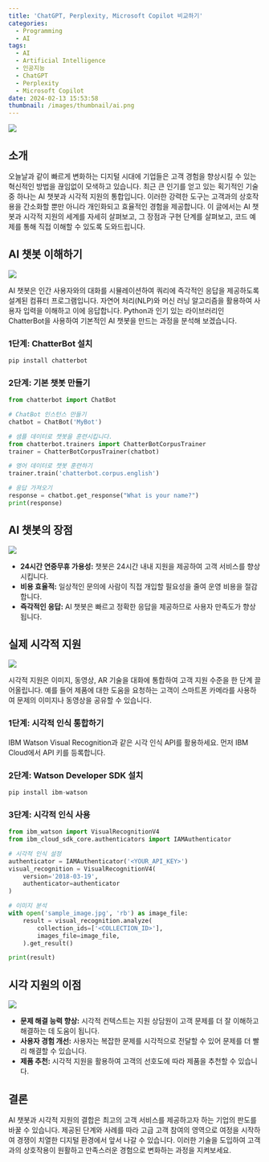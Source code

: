 ```yaml
---
title: 'ChatGPT, Perplexity, Microsoft Copilot 비교하기'
categories:
  - Programming
  - AI
tags:
  - AI
  - Artificial Intelligence
  - 인공지능
  - ChatGPT
  - Perplexity
  - Microsoft Copilot
date: 2024-02-13 15:53:58
thumbnail: /images/thumbnail/ai.png
---
```


![](/images/header/ai-15.png)

## 소개

오늘날과 같이 빠르게 변화하는 디지털 시대에 기업들은 고객 경험을 향상시킬 수 있는 혁신적인 방법을 끊임없이 모색하고 있습니다. 최근 큰 인기를 얻고 있는 획기적인 기술 중 하나는 AI 챗봇과 시각적 지원의 통합입니다. 이러한 강력한 도구는 고객과의 상호작용을 간소화할 뿐만 아니라 개인화되고 효율적인 경험을 제공합니다. 이 글에서는 AI 챗봇과 시각적 지원의 세계를 자세히 살펴보고, 그 장점과 구현 단계를 살펴보고, 코드 예제를 통해 직접 이해할 수 있도록 도와드립니다.

## AI 챗봇 이해하기

![](/images/header/ai-15_1.png)

AI 챗봇은 인간 사용자와의 대화를 시뮬레이션하여 쿼리에 즉각적인 응답을 제공하도록 설계된 컴퓨터 프로그램입니다. 자연어 처리(NLP)와 머신 러닝 알고리즘을 활용하여 사용자 입력을 이해하고 이에 응답합니다. Python과 인기 있는 라이브러리인 ChatterBot을 사용하여 기본적인 AI 챗봇을 만드는 과정을 분석해 보겠습니다.

### 1단계: ChatterBot 설치

```python
pip install chatterbot
```

### 2단계: 기본 챗봇 만들기

```python
from chatterbot import ChatBot

# ChatBot 인스턴스 만들기
chatbot = ChatBot('MyBot')

# 샘플 데이터로 챗봇을 훈련시킵니다.
from chatterbot.trainers import ChatterBotCorpusTrainer
trainer = ChatterBotCorpusTrainer(chatbot)

# 영어 데이터로 챗봇 훈련하기
trainer.train('chatterbot.corpus.english')

# 응답 가져오기
response = chatbot.get_response("What is your name?")
print(response)
```

## AI 챗봇의 장점

![](/images/header/ai-15_2.png)

- **24시간 연중무휴 가용성:** 챗봇은 24시간 내내 지원을 제공하여 고객 서비스를 향상시킵니다.
- **비용 효율적:** 일상적인 문의에 사람이 직접 개입할 필요성을 줄여 운영 비용을 절감합니다.
- **즉각적인 응답:** AI 챗봇은 빠르고 정확한 응답을 제공하므로 사용자 만족도가 향상됩니다.

## 실제 시각적 지원

![](/images/header/ai-15_3.png)

시각적 지원은 이미지, 동영상, AR 기술을 대화에 통합하여 고객 지원 수준을 한 단계 끌어올립니다. 예를 들어 제품에 대한 도움을 요청하는 고객이 스마트폰 카메라를 사용하여 문제의 이미지나 동영상을 공유할 수 있습니다.

### 1단계: 시각적 인식 통합하기

IBM Watson Visual Recognition과 같은 시각 인식 API를 활용하세요. 먼저 IBM Cloud에서 API 키를 등록합니다.

### 2단계: Watson Developer SDK 설치

```python
pip install ibm-watson
```

### 3단계: 시각적 인식 사용

```python
from ibm_watson import VisualRecognitionV4
from ibm_cloud_sdk_core.authenticators import IAMAuthenticator

# 시각적 인식 설정
authenticator = IAMAuthenticator('<YOUR_API_KEY>')
visual_recognition = VisualRecognitionV4(
    version='2018-03-19',
    authenticator=authenticator
)

# 이미지 분석
with open('sample_image.jpg', 'rb') as image_file:
    result = visual_recognition.analyze(
        collection_ids=['<COLLECTION_ID>'],
        images_file=image_file,
    ).get_result()

print(result)
```

## 시각 지원의 이점

![](/images/header/ai-15_4.png)

- **문제 해결 능력 향상:** 시각적 컨텍스트는 지원 상담원이 고객 문제를 더 잘 이해하고 해결하는 데 도움이 됩니다.
- **사용자 경험 개선:** 사용자는 복잡한 문제를 시각적으로 전달할 수 있어 문제를 더 빨리 해결할 수 있습니다.
- **제품 추천:** 시각적 지원을 활용하여 고객의 선호도에 따라 제품을 추천할 수 있습니다.

## 결론

AI 챗봇과 시각적 지원의 결합은 최고의 고객 서비스를 제공하고자 하는 기업의 판도를 바꿀 수 있습니다. 제공된 단계와 사례를 따라 고급 고객 참여의 영역으로 여정을 시작하여 경쟁이 치열한 디지털 환경에서 앞서 나갈 수 있습니다. 이러한 기술을 도입하여 고객과의 상호작용이 원활하고 만족스러운 경험으로 변화하는 과정을 지켜보세요.
